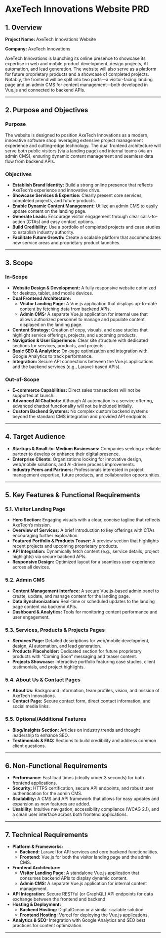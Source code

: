 # AxeTech Innovations Website PRD

## 1. Overview

**Project Name:** AxeTech Innovations Website

**Company:** AxeTech Innovations

AxeTech Innovations is launching its online presence to showcase its expertise in web and mobile product development, design projects, AI automation, and lead generation. The website will also serve as a platform for future proprietary products and a showcase of completed projects. Notably, the frontend will be split into two parts—a visitor-facing landing page and an admin CMS for content management—both developed in Vue.js and connected to backend APIs.

---

## 2. Purpose and Objectives

### Purpose

The website is designed to position AxeTech Innovations as a modern, innovative software shop leveraging extensive project management experience and cutting-edge technology. The dual frontend architecture will serve both public visitors (via a landing page) and internal teams (via an admin CMS), ensuring dynamic content management and seamless data flow from backend APIs.

### Objectives

- **Establish Brand Identity:** Build a strong online presence that reflects AxeTech’s experience and innovative drive.
- **Showcase Services & Expertise:** Clearly present core services, completed projects, and future products.
- **Enable Dynamic Content Management:** Utilize an admin CMS to easily update content on the landing page.
- **Generate Leads:** Encourage visitor engagement through clear calls-to-action (CTAs) and easy contact options.
- **Build Credibility:** Use a portfolio of completed projects and case studies to establish industry authority.
- **Facilitate Future Growth:** Create a scalable platform that accommodates new service areas and proprietary product launches.

---

## 3. Scope

### In-Scope

- **Website Design & Development:** A fully responsive website optimized for desktop, tablet, and mobile devices.
- **Dual Frontend Architecture:**
    - **Visitor Landing Page:** A Vue.js application that displays up-to-date content by fetching data from backend APIs.
    - **Admin CMS:** A separate Vue.js application for internal use that allows authorized personnel to manage and populate content displayed on the landing page.
- **Content Strategy:** Creation of copy, visuals, and case studies that highlight service offerings, projects, and upcoming products.
- **Navigation & User Experience:** Clear site structure with dedicated sections for services, products, and projects.
- **Basic SEO & Analytics:** On-page optimization and integration with Google Analytics to track performance.
- **Integration:** Secure API connections between the Vue.js applications and the backend services (e.g., Laravel-based APIs).

### Out-of-Scope

- **E-commerce Capabilities:** Direct sales transactions will not be supported at launch.
- **Advanced AI Chatbots:** Although AI automation is a service offering, advanced chatbot functionality will not be included initially.
- **Custom Backend Systems:** No complex custom backend systems beyond the standard CMS integration and provided API endpoints.

---

## 4. Target Audience

- **Startups & Small-to-Medium Businesses:** Companies seeking a reliable partner to develop or enhance their digital presence.
- **Enterprise Clients:** Organizations looking for innovative design, web/mobile solutions, and AI-driven process improvements.
- **Industry Peers and Partners:** Professionals interested in project management expertise, future products, and collaboration opportunities.

---

## 5. Key Features & Functional Requirements

### 5.1. Visitor Landing Page

- **Hero Section:** Engaging visuals with a clear, concise tagline that reflects AxeTech’s mission.
- **Overview of Services:** A brief introduction to key offerings with CTAs encouraging further exploration.
- **Featured Portfolio & Products Teaser:** A preview section that highlights recent projects and upcoming proprietary products.
- **API Integration:** Dynamically fetch content (e.g., service details, project highlights) via secure backend APIs.
- **Responsive Design:** Optimized layout for a seamless user experience across all devices.

### 5.2. Admin CMS

- **Content Management Interface:** A secure Vue.js-based admin panel to create, update, and manage content for the landing page.
- **Data Synchronization:** Real-time or scheduled updates to the landing page content via backend APIs.
- **Dashboard & Analytics:** Tools for monitoring content performance and user engagement.

### 5.3. Services, Products & Projects Pages

- **Services Page:** Detailed descriptions for web/mobile development, design, AI automation, and lead generation.
- **Products Placeholder:** Dedicated section for future proprietary products with “Coming Soon” messaging and teaser content.
- **Projects Showcase:** Interactive portfolio featuring case studies, client testimonials, and project highlights.

### 5.4. About Us & Contact Pages

- **About Us:** Background information, team profiles, vision, and mission of AxeTech Innovations.
- **Contact Page:** Secure contact form, direct contact information, and social media links.

### 5.5. Optional/Additional Features

- **Blog/Insights Section:** Articles on industry trends and thought leadership to enhance SEO.
- **Testimonials & FAQ:** Sections to build credibility and address common client questions.

---

## 6. Non-Functional Requirements

- **Performance:** Fast load times (ideally under 3 seconds) for both frontend applications.
- **Security:** HTTPS certification, secure API endpoints, and robust user authentication for the admin CMS.
- **Scalability:** A CMS and API framework that allows for easy updates and expansion as new features are added.
- **Usability:** Intuitive navigation, accessibility compliance (WCAG 2.1), and a clean user interface across both frontend applications.

---

## 7. Technical Requirements

- **Platform & Frameworks:**
    - **Backend:** Laravel for API services and core backend functionalities.
    - **Frontend:** Vue.js for both the visitor landing page and the admin CMS.
- **Frontend Architecture:**
    - **Visitor Landing Page:** A standalone Vue.js application that consumes backend APIs to display dynamic content.
    - **Admin CMS:** A separate Vue.js application for internal content management.
- **API Integration:** Secure RESTful (or GraphQL) API endpoints for data exchange between the frontend and backend.
- **Hosting & Deployment:**
    - **Backend Hosting:** DigitalOcean or a similar scalable solution.
    - **Frontend Hosting:** Vercel for deploying the Vue.js applications.
- **Analytics & SEO:** Integration with Google Analytics and SEO best practices for content optimization.

---
